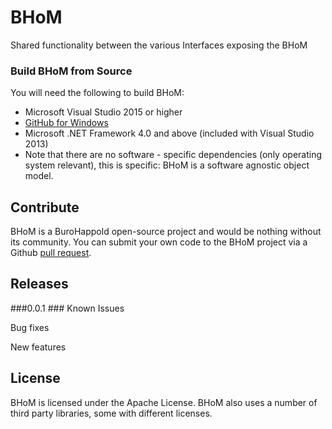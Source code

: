 # BHoM
Shared functionality between the various Interfaces exposing the BHoM

### Build BHoM from Source ###
You will need the following to build BHoM:

- Microsoft Visual Studio 2015 or higher
- [GitHub for Windows](https://windows.github.com/)
- Microsoft .NET Framework 4.0 and above (included with Visual Studio 2013)
- Note that there are no software - specific dependencies (only operating system relevant), this is specific: BHoM is a software agnostic object model.

## Contribute ##

BHoM is a BuroHappold open-source project and would be nothing without its community.  You can submit your own code to the BHoM project via a Github [pull request](https://help.github.com/articles/using-pull-requests).

## Releases ##
###0.0.1 ###
Known Issues

Bug fixes

New features

## License ##

BHoM is licensed under the Apache License. BHoM also uses a number of third party libraries, some with different licenses.
